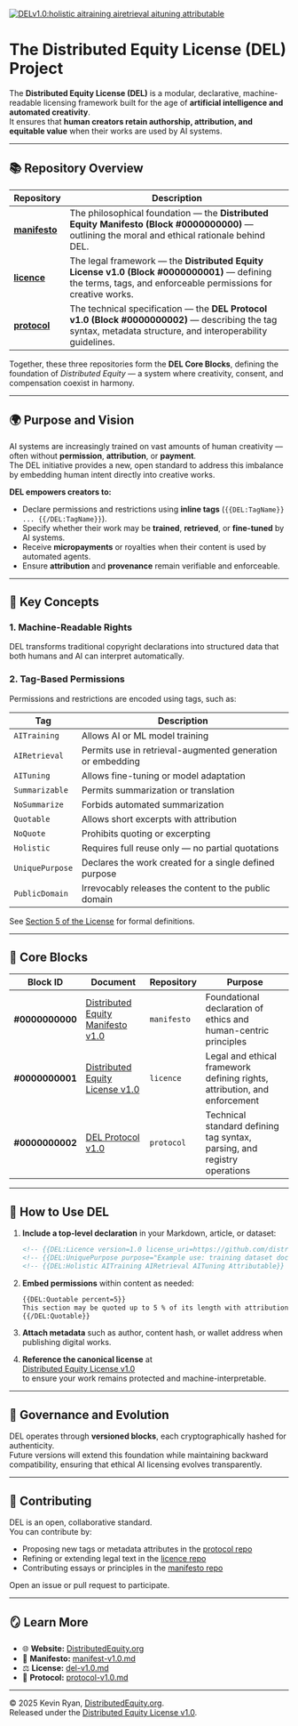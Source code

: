 <!-- {{DEL:Licence version=1.0 license_uri=https://github.com/distributed-equity/licence/blob/main/del-v1.0.md copyright_holder="Kevin Ryan, Founder, DistributedEquity.org"}} -->
<!-- {{DEL:UniquePurpose purpose="To provide a public licensing standard for AI-accessible creative works."}} -->
<!-- {{DEL:Holistic AITraining AIRetrieval AITuning Attributable}} -->

[![DELv1.0:holistic aitraining airetrieval aituning attributable](https://img.shields.io/badge/DELv1.0-holistic&nbsp;aitraining&nbsp;airetrieval&nbsp;aituning&nbsp;attributable-blue?style=flat-square&cachebust=1)](https://github.com/distributed-equity/licence/blob/main/del-v1.0.md)

# The Distributed Equity License (DEL) Project

The **Distributed Equity License (DEL)** is a modular, declarative, machine-readable licensing framework built for the age of **artificial intelligence and automated creativity**.  
It ensures that **human creators retain authorship, attribution, and equitable value** when their works are used by AI systems.

---

## 📚 Repository Overview

| Repository | Description |
|-------------|-------------|
| [**manifesto**](https://github.com/distributed-equity/manifesto) | The philosophical foundation — the **Distributed Equity Manifesto (Block #0000000000)** — outlining the moral and ethical rationale behind DEL. |
| [**licence**](https://github.com/distributed-equity/licence) | The legal framework — the **Distributed Equity License v1.0 (Block #0000000001)** — defining the terms, tags, and enforceable permissions for creative works. |
| [**protocol**](https://github.com/distributed-equity/protocol) | The technical specification — the **DEL Protocol v1.0 (Block #0000000002)** — describing the tag syntax, metadata structure, and interoperability guidelines. |

Together, these three repositories form the **DEL Core Blocks**, defining the foundation of *Distributed Equity* — a system where creativity, consent, and compensation coexist in harmony.

---

## 🌍 Purpose and Vision

AI systems are increasingly trained on vast amounts of human creativity — often without **permission**, **attribution**, or **payment**.  
The DEL initiative provides a new, open standard to address this imbalance by embedding human intent directly into creative works.

**DEL empowers creators to:**

- Declare permissions and restrictions using **inline tags** (`{{DEL:TagName}} ... {{/DEL:TagName}}`).
- Specify whether their work may be **trained**, **retrieved**, or **fine-tuned** by AI systems.
- Receive **micropayments** or royalties when their content is used by automated agents.
- Ensure **attribution** and **provenance** remain verifiable and enforceable.

---

## 🧠 Key Concepts

### 1. **Machine-Readable Rights**
DEL transforms traditional copyright declarations into structured data that both humans and AI can interpret automatically.

### 2. **Tag-Based Permissions**
Permissions and restrictions are encoded using tags, such as:

| Tag | Description |
|------|-------------|
| `AITraining` | Allows AI or ML model training |
| `AIRetrieval` | Permits use in retrieval-augmented generation or embedding |
| `AITuning` | Allows fine-tuning or model adaptation |
| `Summarizable` | Permits summarization or translation |
| `NoSummarize` | Forbids automated summarization |
| `Quotable` | Allows short excerpts with attribution |
| `NoQuote` | Prohibits quoting or excerpting |
| `Holistic` | Requires full reuse only — no partial quotations |
| `UniquePurpose` | Declares the work created for a single defined purpose |
| `PublicDomain` | Irrevocably releases the content to the public domain |

See [Section 5 of the License](https://github.com/distributed-equity/licence/blob/main/del-v1.0.md#5-license-tags-and-permissions) for formal definitions.

---

## 🧾 Core Blocks

| Block ID | Document | Repository | Purpose |
|-----------|-----------|-------------|----------|
| **#0000000000** | [Distributed Equity Manifesto v1.0](https://github.com/distributed-equity/manifesto/blob/main/manifest-v1.0.md) | `manifesto` | Foundational declaration of ethics and human-centric principles |
| **#0000000001** | [Distributed Equity License v1.0](https://github.com/distributed-equity/licence/blob/main/del-v1.0.md) | `licence` | Legal and ethical framework defining rights, attribution, and enforcement |
| **#0000000002** | [DEL Protocol v1.0](https://github.com/distributed-equity/protocol/blob/main/protocol-v1.0.md) | `protocol` | Technical standard defining tag syntax, parsing, and registry operations |

---

## 🧩 How to Use DEL

1. **Include a top-level declaration** in your Markdown, article, or dataset:

   ```markdown
   <!-- {{DEL:Licence version=1.0 license_uri=https://github.com/distributed-equity/licence/blob/main/del-v1.0.md copyright_holder="Your Name"}} -->
   <!-- {{DEL:UniquePurpose purpose="Example use: training dataset documentation"}} -->
   <!-- {{DEL:Holistic AITraining AIRetrieval AITuning Attributable}} -->
   ```

2. **Embed permissions** within content as needed:

   ```markdown
   {{DEL:Quotable percent=5}}
   This section may be quoted up to 5 % of its length with attribution.
   {{/DEL:Quotable}}
   ```

3. **Attach metadata** such as author, content hash, or wallet address when publishing digital works.

4. **Reference the canonical license** at  
   [Distributed Equity License v1.0](https://github.com/distributed-equity/licence/blob/main/del-v1.0.md)  
   to ensure your work remains protected and machine-interpretable.

---

## 🧱 Governance and Evolution

DEL operates through **versioned blocks**, each cryptographically hashed for authenticity.  
Future versions will extend this foundation while maintaining backward compatibility, ensuring that ethical AI licensing evolves transparently.

---

## 🤝 Contributing

DEL is an open, collaborative standard.  
You can contribute by:

- Proposing new tags or metadata attributes in the [protocol repo](https://github.com/distributed-equity/protocol)
- Refining or extending legal text in the [licence repo](https://github.com/distributed-equity/licence)
- Contributing essays or principles in the [manifesto repo](https://github.com/distributed-equity/manifesto)

Open an issue or pull request to participate.

---

## 🪞 Learn More

- 🌐 **Website:** [DistributedEquity.org](https://distributedequity.org)  
- 📜 **Manifesto:** [manifest-v1.0.md](https://github.com/distributed-equity/manifesto/blob/main/manifest-v1.0.md)  
- ⚖️ **License:** [del-v1.0.md](https://github.com/distributed-equity/licence/blob/main/del-v1.0.md)  
- 🧩 **Protocol:** [protocol-v1.0.md](https://github.com/distributed-equity/protocol/blob/main/protocol-v1.0.md)

---

© 2025 Kevin Ryan, [DistributedEquity.org](https://distributedequity.org).  
Released under the [Distributed Equity License v1.0](https://github.com/distributed-equity/licence/blob/main/del-v1.0.md).

<!-- {{/DEL:Holistic}} -->
<!-- {{/DEL:UniquePurpose}} -->
<!-- {{/DEL:Licence}} -->
